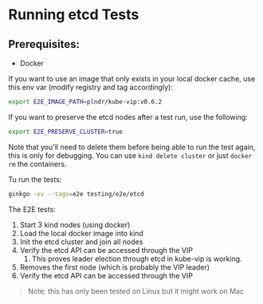 # Running etcd Tests
## Prerequisites:
* Docker

If you want to use an image that only exists in your local docker cache, use this env var (modify registry and tag accordingly):
```sh
export E2E_IMAGE_PATH=plndr/kube-vip:v0.6.2
```

If you want to preserve the etcd nodes after a test run, use the following:
```sh
export E2E_PRESERVE_CLUSTER=true
```

Note that you'll need to delete them before being able to run the test again, this is only for debugging. You can use `kind delete cluster` or just `docker rm` the containers.

Tu run the tests:
```sh
ginkgo -vv --tags=e2e testing/e2e/etcd

```

The E2E tests:
1. Start 3 kind nodes (using docker)
2. Load the local docker image into kind 
3. Init the etcd cluster and join all nodes
4. Verify the etcd API can be accessed through the VIP
   1. This proves leader election through etcd in kube-vip is working.
5. Removes the first node (which is probably the VIP leader)
4. Verify the etcd API can be accessed through the VIP

> Note: this has only been tested on Linux but it might work on Mac
